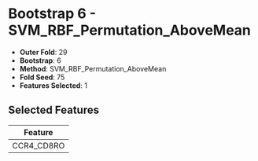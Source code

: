 # Bootstrap 6 - SVM_RBF_Permutation_AboveMean

- **Outer Fold**: 29
- **Bootstrap**: 6
- **Method**: SVM_RBF_Permutation_AboveMean
- **Fold Seed**: 75
- **Features Selected**: 1

## Selected Features

| Feature |
|---------|
| CCR4_CD8RO |
